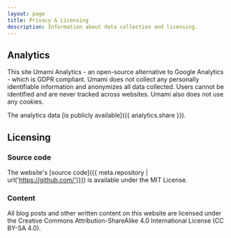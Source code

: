 ```yaml
---
layout: page
title: Privacy & Licensing
description: Information about data collection and licensing.
---
```


## Analytics

This site Umami Analytics - an open-source alternative to Google Analytics - which is GDPR compliant. Umami does not collect any personally identifiable information and anonymizes all data collected. Users cannot be identified and are never tracked across websites. Umami also does not use any cookies.

The analytics data [is publicly available]({{ analytics.share }}).

## Licensing

### Source code

The website's [source code]({{ meta.repository | url('https://github.com/')}}) is available under the MIT License.

### Content

All blog posts and other written content on this website are licensed under the Creative Commons Attribution-ShareAlike 4.0 International License (CC BY-SA 4.0).
